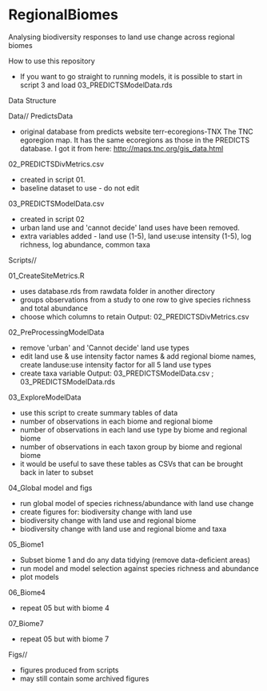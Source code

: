 # RegionalBiomes
Analysing biodiversity responses to land use change across regional biomes

How to use this repository
- If you want to go straight to running models, it is possible to start in script 3 and load 03_PREDICTSModelData.rds

Data Structure

Data//
PredictsData
- original database from predicts website 
terr-ecoregions-TNX
The TNC egoregion map. It has the same ecoregions as those in the PREDICTS database. I got it from here: http://maps.tnc.org/gis_data.html


02_PREDICTSDivMetrics.csv
  - created in script 01. 
  - baseline dataset to use - do not edit


03_PREDICTSModelData.csv
 - created in script 02
 - urban land use and 'cannot decide' land uses have been removed.
 - extra variables added - land use (1-5), land use:use intensity (1-5), log richness, log abundance, common taxa


Scripts//

01_CreateSiteMetrics.R
 - uses database.rds from rawdata folder in another directory
 - groups observations from a study to one row to give species richness and total abundance
 - choose which columns to retain
 Output: 02_PREDICTSDivMetrics.csv
 
02_PreProcessingModelData
 - remove 'urban' and 'Cannot decide' land use types
 - edit land use & use intensity factor names & add regional biome names, create landuse:use intensity factor for all 5 land use types
 - create taxa variable
 Output: 03_PREDICTSModelData.csv ; 03_PREDICTSModelData.rds
 
03_ExploreModelData
 - use this script to create summary tables of data
 - number of observations in each biome and regional biome
 - number of observations in each land use type by biome and regional biome
 - number of observations in each taxon group by biome and regional biome
 - it would be useful to save these tables as CSVs that can be brought back in later to subset
 
04_Global model and figs
 - run global model of species richness/abundance with land use change 
 - create figures for: biodiversity change with land use
 - biodiversity change with land use and regional biome
 - biodiversity change with land use and regional biome and taxa


05_Biome1
 - Subset biome 1 and do any data tidying (remove data-deficient areas)
 - run model and model selection against species richness and abundance
 - plot models
 

06_Biome4
- repeat 05 but with biome 4


07_Biome7
- repeat 05 but with biome 7


Figs//
- figures produced from scripts
- may still contain some archived figures
